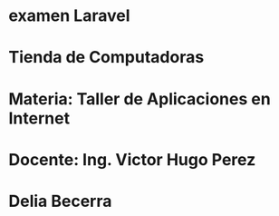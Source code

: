 
# examen Laravel
# Tienda de Computadoras
# Materia: Taller de Aplicaciones en Internet
# Docente: Ing. Victor Hugo Perez
# Delia Becerra